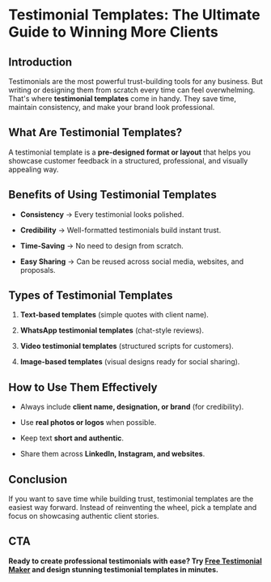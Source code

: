 # Testimonial Templates: The Ultimate Guide to Winning More Clients

## Introduction
<p>Testimonials are the most powerful trust-building tools for any business. But writing or designing them from scratch every time can feel overwhelming. That's where <strong>testimonial templates</strong> come in handy. They save time, maintain consistency, and make your brand look professional.</p>

## What Are Testimonial Templates?
<p>A testimonial template is a <strong>pre-designed format or layout</strong> that helps you showcase customer feedback in a structured, professional, and visually appealing way.</p>

## Benefits of Using Testimonial Templates
- <p><strong>Consistency</strong> → Every testimonial looks polished.</p>
- <p><strong>Credibility</strong> → Well-formatted testimonials build instant trust.</p>
- <p><strong>Time-Saving</strong> → No need to design from scratch.</p>
- <p><strong>Easy Sharing</strong> → Can be reused across social media, websites, and proposals.</p>

## Types of Testimonial Templates
1. <p><strong>Text-based templates</strong> (simple quotes with client name).</p>
2. <p><strong>WhatsApp testimonial templates</strong> (chat-style reviews).</p>
3. <p><strong>Video testimonial templates</strong> (structured scripts for customers).</p>
4. <p><strong>Image-based templates</strong> (visual designs ready for social sharing).</p>

## How to Use Them Effectively
- <p>Always include <strong>client name, designation, or brand</strong> (for credibility).</p>
- <p>Use <strong>real photos or logos</strong> when possible.</p>
- <p>Keep text <strong>short and authentic</strong>.</p>
- <p>Share them across <strong>LinkedIn, Instagram, and websites</strong>.</p>

## Conclusion
<p>If you want to save time while building trust, testimonial templates are the easiest way forward. Instead of reinventing the wheel, pick a template and focus on showcasing authentic client stories.</p>

## CTA
<p><strong>Ready to create professional testimonials with ease? Try <a href="https://testimonialmaker.in/">Free Testimonial Maker</a> and design stunning testimonial templates in minutes.</strong></p>
